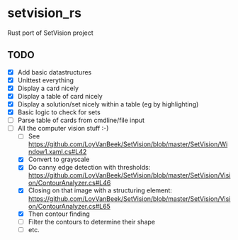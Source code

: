 # setvision_rs
Rust port of SetVision project

## TODO
- [x] Add basic datastructures
- [x] Unittest everything
- [x] Display a card nicely
- [x] Display a table of card nicely
- [x] Display a solution/set nicely within a table (eg by highlighting)
- [x] Basic logic to check for sets
- [ ] Parse table of cards from cmdline/file input
- [ ] All the computer vision stuff :-)
  - [ ] See https://github.com/LoyVanBeek/SetVision/blob/master/SetVision/Window1.xaml.cs#L42
  - [x] Convert to grayscale
  - [x] Do canny edge detection with thresholds: https://github.com/LoyVanBeek/SetVision/blob/master/SetVision/Vision/ContourAnalyzer.cs#L46
  - [x] Closing on that image with a structuring element: https://github.com/LoyVanBeek/SetVision/blob/master/SetVision/Vision/ContourAnalyzer.cs#L65
  - [x] Then contour finding
  - [ ] Filter the contours to determine their shape
  - [ ] etc.

